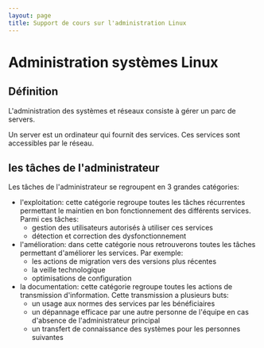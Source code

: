 ```yaml
---
layout: page
title: Support de cours sur l'administration Linux
---
```


# Administration systèmes Linux

## Définition

L'administration des systèmes et réseaux consiste à gérer un parc de
servers.

Un server est un ordinateur qui fournit des services. Ces services sont
accessibles par le réseau.

## les tâches de l'administrateur

Les tâches de l'administrateur se regroupent en 3 grandes catégories:

- l'exploitation: cette catégorie regroupe toutes les tâches récurrentes
    permettant le maintien en bon fonctionnement des différents services.
    Parmi ces tâches:
    - gestion des utilisateurs autorisés à utiliser ces services
    - détection et correction des dysfonctionnement
- l'amélioration: dans cette catégorie nous retrouverons toutes les tâches
    permettant d'améliorer les services. Par exemple:
    - les actions de migration vers des versions plus récentes
    - la veille technologique
    - optimisations de configuration
- la documentation: cette catégorie regroupe toutes les actions de
    transmission d'information. Cette transmission a plusieurs buts:
    - un usage aux normes des services par les bénéficiaires
    - un dépannage efficace par une autre personne de l'équipe en cas
        d'absence de l'administrateur principal
    - un transfert de connaissance des systèmes pour les personnes
        suivantes


